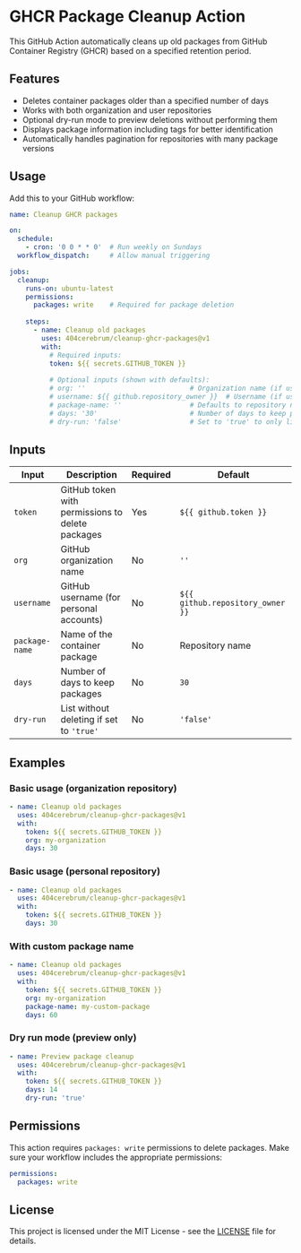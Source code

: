 # GHCR Package Cleanup Action

This GitHub Action automatically cleans up old packages from GitHub Container Registry (GHCR) based on a specified retention period.

## Features

- Deletes container packages older than a specified number of days
- Works with both organization and user repositories
- Optional dry-run mode to preview deletions without performing them
- Displays package information including tags for better identification
- Automatically handles pagination for repositories with many package versions

## Usage

Add this to your GitHub workflow:

```yaml
name: Cleanup GHCR packages

on:
  schedule:
    - cron: '0 0 * * 0'  # Run weekly on Sundays
  workflow_dispatch:     # Allow manual triggering

jobs:
  cleanup:
    runs-on: ubuntu-latest
    permissions:
      packages: write    # Required for package deletion
      
    steps:
      - name: Cleanup old packages
        uses: 404cerebrum/cleanup-ghcr-packages@v1
        with:
          # Required inputs:
          token: ${{ secrets.GITHUB_TOKEN }}
          
          # Optional inputs (shown with defaults):
          # org: ''                          # Organization name (if using org account)
          # username: ${{ github.repository_owner }}  # Username (if using personal account)
          # package-name: ''                 # Defaults to repository name if empty
          # days: '30'                       # Number of days to keep packages 
          # dry-run: 'false'                 # Set to 'true' to only list packages without deleting
```

## Inputs

| Input | Description | Required | Default |
|-------|-------------|----------|---------|
| `token` | GitHub token with permissions to delete packages | Yes | `${{ github.token }}` |
| `org` | GitHub organization name | No | `''` |
| `username` | GitHub username (for personal accounts) | No | `${{ github.repository_owner }}` |
| `package-name` | Name of the container package | No | Repository name |
| `days` | Number of days to keep packages | No | `30` |
| `dry-run` | List without deleting if set to `'true'` | No | `'false'` |

## Examples

### Basic usage (organization repository)

```yaml
- name: Cleanup old packages
  uses: 404cerebrum/cleanup-ghcr-packages@v1
  with:
    token: ${{ secrets.GITHUB_TOKEN }}
    org: my-organization
    days: 30
```

### Basic usage (personal repository)

```yaml
- name: Cleanup old packages
  uses: 404cerebrum/cleanup-ghcr-packages@v1
  with:
    token: ${{ secrets.GITHUB_TOKEN }}
    days: 30
```

### With custom package name

```yaml
- name: Cleanup old packages
  uses: 404cerebrum/cleanup-ghcr-packages@v1
  with:
    token: ${{ secrets.GITHUB_TOKEN }}
    org: my-organization
    package-name: my-custom-package
    days: 60
```

### Dry run mode (preview only)

```yaml
- name: Preview package cleanup
  uses: 404cerebrum/cleanup-ghcr-packages@v1
  with:
    token: ${{ secrets.GITHUB_TOKEN }}
    days: 14
    dry-run: 'true'
```

## Permissions

This action requires `packages: write` permissions to delete packages. Make sure your workflow includes the appropriate permissions:

```yaml
permissions:
  packages: write
```

## License

This project is licensed under the MIT License - see the [LICENSE](LICENSE) file for details.
